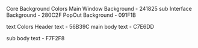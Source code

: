 Core Background Colors
Main Window Background - 241825
sub Interface Background - 280C2F
PopOut Background - 091F1B

text Colors
Header text - 56B39C
main body text - C7E6DD

sub body text - F7F2F8
